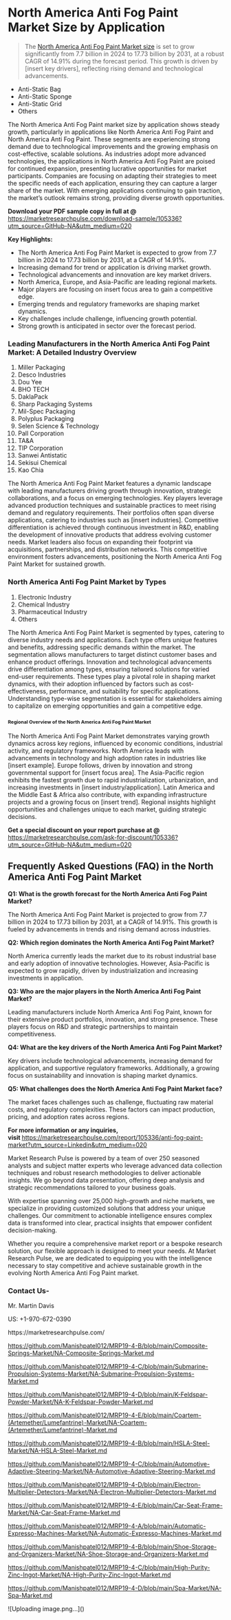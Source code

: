 <h1>North America Anti Fog Paint Market&nbsp;Size by Application</h1><blockquote><p>The <a href="https://marketresearchpulse.com/download-sample/105336?utm_source=GitHub-NA&amp;utm_medium=020">North America Anti Fog Paint Market size</a> is set to grow significantly from 7.7 billion in 2024 to 17.73 billion by 2031, at a robust CAGR of 14.91% during the forecast period. This growth is driven by [insert key drivers], reflecting rising demand and technological advancements.</p></blockquote><ul><li>Anti-Static Bag<li> Anti-Static Sponge<li> Anti-Static Grid<li> Others</li></ul><p>The North America Anti Fog Paint market size by application shows steady growth, particularly in applications like North America Anti Fog Paint and North America Anti Fog Paint. These segments are experiencing strong demand due to technological improvements and the growing emphasis on cost-effective, scalable solutions. As industries adopt more advanced technologies, the applications in North America Anti Fog Paint are poised for continued expansion, presenting lucrative opportunities for market participants. Companies are focusing on adapting their strategies to meet the specific needs of each application, ensuring they can capture a larger share of the market. With emerging applications continuing to gain traction, the market’s outlook remains strong, providing diverse growth opportunities.</p><p><strong>Download your PDF sample copy in full at @ </strong><a href="https://marketresearchpulse.com/download-sample/105336?utm_source=GitHub-NA&amp;utm_medium=020">https://marketresearchpulse.com/download-sample/105336?utm_source=GitHub-NA&amp;utm_medium=020</a></p><p><strong>Key Highlights: </strong></p><ul><li>The North America Anti Fog Paint Market is expected to grow from 7.7 billion in 2024 to 17.73 billion by 2031, at a CAGR of 14.91%.</li><li>Increasing demand for trend or application is driving market growth.</li><li>Technological advancements and innovation are key market drivers.</li><li>North America, Europe, and Asia-Pacific are leading regional markets.</li><li>Major players are focusing on insert focus area to gain a competitive edge.</li><li>Emerging trends and regulatory frameworks are shaping market dynamics.</li><li>Key challenges include challenge, influencing growth potential.</li><li>Strong growth is anticipated in sector over the forecast period.</li></ul><h3>Leading Manufacturers in the North America Anti Fog Paint Market: A Detailed Industry Overview</h3><ol><li>Miller Packaging</li><li>Desco Industries</li><li>Dou Yee</li><li>BHO TECH</li><li>DaklaPack</li><li>Sharp Packaging Systems</li><li>Mil-Spec Packaging</li><li>Polyplus Packaging</li><li>Selen Science & Technology</li><li>Pall Corporation</li><li>TA&A</li><li>TIP Corporation</li><li>Sanwei Antistatic</li><li>Sekisui Chemical</li><li>Kao Chia</li></ol><div class="flex max-w-full flex-col flex-grow"><div class="min-h-8 text-message flex w-full flex-col items-end gap-2 whitespace-normal break-words [.text-message+&amp;]:mt-5" dir="auto" data-message-author-role="assistant" data-message-id="fd8432e4-4910-450d-b182-61b7bfb0a01f" data-message-model-slug="gpt-4o"><div class="flex w-full flex-col gap-1 empty:hidden first:pt-[3px]"><div class="markdown prose w-full break-words dark:prose-invert light"><p>The North America Anti Fog Paint Market features a dynamic landscape with leading manufacturers driving growth through innovation, strategic collaborations, and a focus on emerging technologies. Key players leverage advanced production techniques and sustainable practices to meet rising demand and regulatory requirements. Their portfolios often span diverse applications, catering to industries such as [insert industries]. Competitive differentiation is achieved through continuous investment in R&amp;D, enabling the development of innovative products that address evolving customer needs. Market leaders also focus on expanding their footprint via acquisitions, partnerships, and distribution networks. This competitive environment fosters advancements, positioning the North America Anti Fog Paint Market for sustained growth.</p></div></div></div></div><h3>North America Anti Fog Paint Market by Types</h3><ol><li>Electronic Industry<li> Chemical Industry<li> Pharmaceutical Industry<li> Others</li></ol><div class="flex max-w-full flex-col flex-grow"><div class="min-h-8 text-message flex w-full flex-col items-end gap-2 whitespace-normal break-words [.text-message+&amp;]:mt-5" dir="auto" data-message-author-role="assistant" data-message-id="084470be-0bb7-4664-bddf-5156b4f41249" data-message-model-slug="gpt-4o-mini"><div class="flex w-full flex-col gap-1 empty:hidden first:pt-[3px]"><div class="markdown prose w-full break-words dark:prose-invert light"><p>The North America Anti Fog Paint Market is segmented by types, catering to diverse industry needs and applications. Each type offers unique features and benefits, addressing specific demands within the market. The segmentation allows manufacturers to target distinct customer bases and enhance product offerings. Innovation and technological advancements drive differentiation among types, ensuring tailored solutions for varied end-user requirements. These types play a pivotal role in shaping market dynamics, with their adoption influenced by factors such as cost-effectiveness, performance, and suitability for specific applications. Understanding type-wise segmentation is essential for stakeholders aiming to capitalize on emerging opportunities and gain a competitive edge.</p></div></div></div></div><h3><span style="font-size: 11px;">Regional Overview of the North America Anti Fog Paint Market</span></h3><div class="flex max-w-full flex-col flex-grow"><div class="min-h-8 text-message flex w-full flex-col items-end gap-2 whitespace-normal break-words [.text-message+&amp;]:mt-5" dir="auto" data-message-author-role="assistant" data-message-id="e9038762-ce64-4e30-91c9-9bd413514231" data-message-model-slug="gpt-4o-mini"><div class="flex w-full flex-col gap-1 empty:hidden first:pt-[3px]"><div class="markdown prose w-full break-words dark:prose-invert light"><p>The North America Anti Fog Paint Market demonstrates varying growth dynamics across key regions, influenced by economic conditions, industrial activity, and regulatory frameworks. North America leads with advancements in technology and high adoption rates in industries like [insert example]. Europe follows, driven by innovation and strong governmental support for [insert focus area]. The Asia-Pacific region exhibits the fastest growth due to rapid industrialization, urbanization, and increasing investments in [insert industry/application]. Latin America and the Middle East &amp; Africa also contribute, with expanding infrastructure projects and a growing focus on [insert trend]. Regional insights highlight opportunities and challenges unique to each market, guiding strategic decisions.</p></div></div></div></div><p><strong>Get a special discount on your report purchase at @ </strong><a href="https://marketresearchpulse.com/ask-for-discount/105336?utm_source=GitHub-NA&amp;utm_medium=020">https://marketresearchpulse.com/ask-for-discount/105336?utm_source=GitHub-NA&amp;utm_medium=020</a></p><h2>Frequently Asked Questions (FAQ) in the North America Anti Fog Paint Market</h2><p><strong>Q1: What is the growth forecast for the North America Anti Fog Paint Market?</strong></p><p>The North America Anti Fog Paint Market is projected to grow from 7.7 billion in 2024 to 17.73 billion by 2031, at a CAGR of 14.91%. This growth is fueled by advancements in trends and rising demand across industries.</p><p><strong>Q2: Which region dominates the North America Anti Fog Paint Market?</strong></p><p>North America currently leads the market due to its robust industrial base and early adoption of innovative technologies. However, Asia-Pacific is expected to grow rapidly, driven by industrialization and increasing investments in application.</p><p><strong>Q3: Who are the major players in the North America Anti Fog Paint Market?</strong></p><p>Leading manufacturers include North America Anti Fog Paint, known for their extensive product portfolios, innovation, and strong presence. These players focus on R&amp;D and strategic partnerships to maintain competitiveness.</p><p><strong>Q4: What are the key drivers of the North America Anti Fog Paint Market?</strong></p><p>Key drivers include technological advancements, increasing demand for application, and supportive regulatory frameworks. Additionally, a growing focus on sustainability and innovation is shaping market dynamics.</p><p><strong>Q5: What challenges does the North America Anti Fog Paint Market face?</strong></p><p>The market faces challenges such as challenge, fluctuating raw material costs, and regulatory complexities. These factors can impact production, pricing, and adoption rates across regions.</p><p><strong>For more information or any inquiries, visit&nbsp;</strong><a href="https://marketresearchpulse.com/report/105336/anti-fog-paint-market?utm_source=Linkedin&utm_medium=020">https://marketresearchpulse.com/report/105336/anti-fog-paint-market?utm_source=Linkedin&utm_medium=020</a></p><p>Market Research Pulse is powered by a team of over 250 seasoned analysts and subject matter experts who leverage advanced data collection techniques and robust research methodologies to deliver actionable insights. We go beyond data presentation, offering deep analysis and strategic recommendations tailored to your business goals.</p><p>With expertise spanning over 25,000 high-growth and niche markets, we specialize in providing customized solutions that address your unique challenges. Our commitment to actionable intelligence ensures complex data is transformed into clear, practical insights that empower confident decision-making.</p><p>Whether you require a comprehensive market report or a bespoke research solution, our flexible approach is designed to meet your needs. At Market Research Pulse, we are dedicated to equipping you with the intelligence necessary to stay competitive and achieve sustainable growth in the evolving North America Anti Fog Paint market.</p><h3><strong>Contact Us-</strong></h3><p>Mr. Martin Davis</p><p>US: +1-970-672-0390</p><p>https://marketresearchpulse.com/</p><p><a href="https://github.com/Manishpatel012/MRP19-4-B/blob/main/Composite-Springs-Market/NA-Composite-Springs-Market.md">https://github.com/Manishpatel012/MRP19-4-B/blob/main/Composite-Springs-Market/NA-Composite-Springs-Market.md</a></p><p><a href="https://github.com/Manishpatel012/MRP19-4-C/blob/main/Submarine-Propulsion-Systems-Market/NA-Submarine-Propulsion-Systems-Market.md">https://github.com/Manishpatel012/MRP19-4-C/blob/main/Submarine-Propulsion-Systems-Market/NA-Submarine-Propulsion-Systems-Market.md</a></p><p><a href="https://github.com/Manishpatel012/MRP19-4-D/blob/main/K-Feldspar-Powder-Market/NA-K-Feldspar-Powder-Market.md">https://github.com/Manishpatel012/MRP19-4-D/blob/main/K-Feldspar-Powder-Market/NA-K-Feldspar-Powder-Market.md</a></p><p><a href="https://github.com/Manishpatel012/MRP19-4-E/blob/main/Coartem-(Artemether/Lumefantrine)-Market/NA-Coartem-(Artemether/Lumefantrine)-Market.md">https://github.com/Manishpatel012/MRP19-4-E/blob/main/Coartem-(Artemether/Lumefantrine)-Market/NA-Coartem-(Artemether/Lumefantrine)-Market.md</a></p><p><a href="https://github.com/Manishpatel012/MRP19-4-B/blob/main/HSLA-Steel-Market/NA-HSLA-Steel-Market.md">https://github.com/Manishpatel012/MRP19-4-B/blob/main/HSLA-Steel-Market/NA-HSLA-Steel-Market.md</a></p><p><a href="https://github.com/Manishpatel012/MRP19-4-C/blob/main/Automotive-Adaptive-Steering-Market/NA-Automotive-Adaptive-Steering-Market.md">https://github.com/Manishpatel012/MRP19-4-C/blob/main/Automotive-Adaptive-Steering-Market/NA-Automotive-Adaptive-Steering-Market.md</a></p><p><a href="https://github.com/Manishpatel012/MRP19-4-D/blob/main/Electron-Multiplier-Detectors-Market/NA-Electron-Multiplier-Detectors-Market.md">https://github.com/Manishpatel012/MRP19-4-D/blob/main/Electron-Multiplier-Detectors-Market/NA-Electron-Multiplier-Detectors-Market.md</a></p><p><a href="https://github.com/Manishpatel012/MRP19-4-E/blob/main/Car-Seat-Frame-Market/NA-Car-Seat-Frame-Market.md">https://github.com/Manishpatel012/MRP19-4-E/blob/main/Car-Seat-Frame-Market/NA-Car-Seat-Frame-Market.md</a></p><p><a href="https://github.com/Manishpatel012/MRP19-4-A/blob/main/Automatic-Expresso-Machines-Market/NA-Automatic-Expresso-Machines-Market.md">https://github.com/Manishpatel012/MRP19-4-A/blob/main/Automatic-Expresso-Machines-Market/NA-Automatic-Expresso-Machines-Market.md</a></p><p><a href="https://github.com/Manishpatel012/MRP19-4-B/blob/main/Shoe-Storage-and-Organizers-Market/NA-Shoe-Storage-and-Organizers-Market.md">https://github.com/Manishpatel012/MRP19-4-B/blob/main/Shoe-Storage-and-Organizers-Market/NA-Shoe-Storage-and-Organizers-Market.md</a></p><p><a href="https://github.com/Manishpatel012/MRP19-4-C/blob/main/High-Purity-Zinc-Ingot-Market/NA-High-Purity-Zinc-Ingot-Market.md">https://github.com/Manishpatel012/MRP19-4-C/blob/main/High-Purity-Zinc-Ingot-Market/NA-High-Purity-Zinc-Ingot-Market.md</a></p><p><a href="https://github.com/Manishpatel012/MRP19-4-D/blob/main/Spa-Market/NA-Spa-Market.md">https://github.com/Manishpatel012/MRP19-4-D/blob/main/Spa-Market/NA-Spa-Market.md</a></p>
![Uploading image.png…]()
